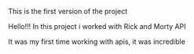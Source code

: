 This is the first version of the project

Hello!!!
In this project i worked with Rick and Morty API

It was my first time working with apis, it was incredible